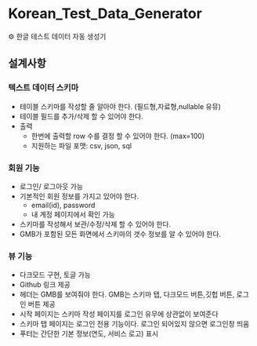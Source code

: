 # Korean_Test_Data_Generator

⚙️ 한글 테스트 데이터 자동 생성기

## 설계사항

### 텍스트 데이터 스키마

* 테이블 스키마를 작성할 줄 알아야 한다. (필드형,자료형,nullable 유뮤)
* 테이블 필드를 추가/삭제 할 수 있어야 한다.
* 출력
    - 한번에 출력할 row 수를 결정 할 수 있어야 한다. (max=100)
    - 지원하는 파일 포맷: csv, json, sql

### 회원 기능
* 로그인/ 로그아웃 가능
* 기본적인 회원 정보를 가지고 있어야 한다.
    - email(id), password
    - 내 계정 페이지에서 확인 가능
* 스키마를 작성해서 보관/수정/삭제 할 수 있어야 한다.
* GMB가 포함된 모든 화면에서 스키마의 갯수 정보를 알 수 있어야 한다.

### 뷰 기능
* 다크모드 구현, 토글 가능
* Github 링크 제공
* 헤더는 GMB를 보여줘야 한다. GMB는 스키마 탭, 다크모드 버튼,깃헙 버튼, 로그인 버튼 제공
* 시작 페이지는 스키마 작성 페이지를 로그인 유무에 상관없이 보여준다
* 스키마 탭 페이지는 로그인 전용 기능이다. 로그인 되어있지 않으면 로그인창 띄움
* 푸터는 간단한 기본 정보(연도, 서비스 로고) 표시
